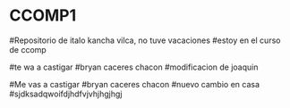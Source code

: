 # CCOMP1

#Repositorio de italo kancha vilca, no tuve vacaciones
#estoy en el curso de ccomp


#te wa a castigar 
#bryan caceres chacon
#modificacion de joaquin

#Me vas a castigar 
#bryan caceres chacon
#nuevo cambio en casa
#sjdksadqwoifdjhdfvjvhjhgjhgj